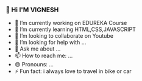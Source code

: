 ###  👋 Hi I'M VIGNESH

- 🔭 I’m currently working on EDUREKA Course
- 🌱 I’m currently learning HTML,CSS,JAVASCRIPT
- 👯 I’m looking to collaborate on Youtube
- 🤔 I’m looking for help with ...
- 💬 Ask me about ...
- 📫 How to reach me: ...
- 😄 Pronouns: ...
- ⚡ Fun fact: i always love to travel in bike or car 

